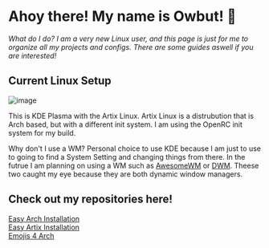 # Ahoy there! My name is Owbut! 👋
*What do I do? I am a very new Linux user, and this page is just for me to organize all my projects and configs. There are some guides aswell if you are interested!*

## Current Linux Setup
![image](https://cdn.discordapp.com/attachments/529320475646754826/812783754464067684/unknown.png)

This is KDE Plasma with the Artix Linux. Artix Linux is a distrubution that is Arch based, but with a different init system. I am using the OpenRC init system for my build.

Why don't I use a WM? Personal choice to use KDE because I am just to use to going to find a System Setting and changing things from there. In the futrue I am planning on using a WM such as [AwesomeWM](https://github.com/awesomeWM/awesome) or [DWM](https://dwm.suckless.org/). Theese two caught my eye because they are both dynamic window managers.

## Check out my repositories here!
[Easy Arch Installation](https://github.com/solarunderscore/Easy-Arch-Installation)  
[Easy Artix Installation](https://github.com/solarunderscore/Easy-Artix-Installation)  
[Emojis 4 Arch](https://github.com/solarunderscore/Emojis-4-Arch)
